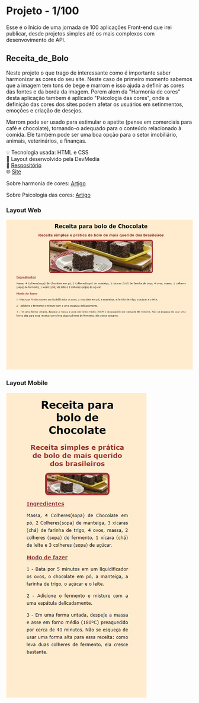 # Projeto - 1/100
Esse é o Início de uma jornada de 100 aplicações Front-end que irei publicar, desde projetos simples até os mais complexos com desenvovimento de API.

## Receita_de_Bolo
Neste projeto o que trago de interessante como é importante saber harmonizar as cores do seu site. Neste caso de primeiro momento sabemos que a imagem tem tons de bege e marrom e isso ajuda a definir as cores das fontes e da borda da imagem.
 Porem alem da "Harmonia de cores" desta aplicação tambem é aplicado "Psicologia das cores", onde a definição das cores dos sites podem afetar os usuários em setinmentos, emoções e criação de desejos.

Marrom pode ser usado para estimular o apetite (pense em comerciais para café e chocolate), tornando-o adequado para o conteúdo relacionado à comida. Ele também pode ser uma boa opção para o setor imobiliário, animais, veterinários, e finanças.

💡 Tecnologia usada: HTML e CSS </br>
📑 Layout desenvolvido pela DevMedia </br>
📂 [Respositório](https://github.com/diego105xz/Receita_de_Bolo) </br>
🌐 [Site](https://diego105xz.github.io/Receita_de_Bolo/) </br>

Sobre harmonia de cores: [Artigo](https://poraodastintas.com.br/harmonia-cores/)

Sobre Psicologia das cores: [Artigo](https://blog.wsiconsultoria.com/psicologia-das-cores-seu-website)

### Layout Web
![WEB](https://github.com/diego105xz/RepositorioImg/blob/main/Receita_de_BoloWeb.jpg)

### Layout Mobile
![Mobile](https://github.com/diego105xz/RepositorioImg/blob/main/Receita_de_BoloMobile.jpg)
